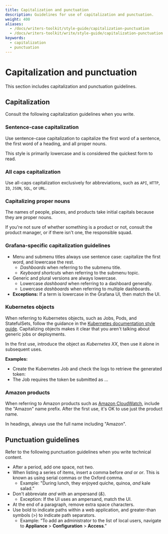 ```yaml
---
title: Capitalization and punctuation
description: Guidelines for use of capitalization and punctuation.
weight: 400
aliases:
  - /docs/writers-toolkit/style-guide/capitalization-punctuation
  - /docs/writers-toolkit/write/style-guide/capitalization-punctuation
keywords:
  - capitalization
  - punctuation
---
```


# Capitalization and punctuation

This section includes capitalization and punctuation guidelines.

## Capitalization

Consult the following capitalization guidelines when you write.

### Sentence-case capitalization

Use sentence-case capitalization to capitalize the first word of a sentence, the first word of a heading, and all proper nouns.

This style is primarily lowercase and is considered the quickest form to read.

### All caps capitalization

Use all-caps capitalization exclusively for abbreviations, such as `API`, `HTTP`, `ID`, `JSON`, `SQL`, or `URL`.

### Capitalizing proper nouns

The names of people, places, and products take initial capitals because they are proper nouns.

If you're not sure of whether something is a product or not, consult the product manager, or if there isn't one, the responsible squad.

### Grafana-specific capitalization guidelines

- Menu and submenu titles always use sentence case: capitalize the first word, and lowercase the rest.
  - _Dashboards_ when referring to the submenu title.
  - _Keyboard shortcuts_ when referring to the submenu topic.
- Generic and plural versions are always lowercase.
  - Lowercase _dashboard_ when referring to a dashboard generally.
  - Lowercase _dashboards_ when referring to multiple dashboards.
- **Exceptions:** If a term is lowercase in the Grafana UI, then match the UI.

### Kubernetes objects

When referring to Kubernetes objects, such as Jobs, Pods, and StatefulSets, follow the guidance in the [Kubernetes documentation style guide](https://kubernetes.io/docs/contribute/style/style-guide/#use-upper-camel-case-for-api-objects).
Capitalizing objects makes it clear that you aren't talking about generic jobs or deployments.

In the first use, introduce the object as _Kubernetes XX_, then use it alone in subsequent uses.

**Examples:**

- Create the Kubernetes Job and check the logs to retrieve the generated token:
- The Job requires the token be submitted as …

### Amazon products

When referring to Amazon products such as [Amazon CloudWatch](https://docs.aws.amazon.com/AmazonCloudWatch/latest/monitoring/WhatIsCloudWatch.html), include the "Amazon" name prefix.
After the first use, it's OK to use just the product name.

In headings, always use the full name including "Amazon".

## Punctuation guidelines

Refer to the following punctuation guidelines when you write technical content.

- After a period, add one space, not two.
- When listing a series of items, insert a comma before _and_ or _or_.
  This is known as using serial commas or the Oxford comma.
  - Example: "During lunch, they enjoyed quiche, quinoa, _and_ kale salad.”
- Don't abbreviate _and_ with an ampersand (_&_).
  - Exception: If the UI uses an ampersand, match the UI.
- At the end of a paragraph, remove extra space characters.
- Use bold to indicate paths within a web application, and greater-than symbols (>) to indicate path separators.
  - Example: “To add an administrator to the list of local users, navigate to **Appliance** > **Configuration** > **Access**.”
